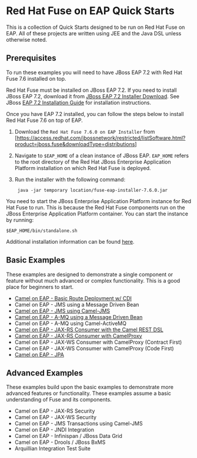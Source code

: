 # Red Hat Fuse on EAP Quick Starts #
This is a collection of Quick Starts designed to be run on Red Hat Fuse on EAP. All of these projects are written using JEE and the Java DSL unless otherwise noted.

## Prerequisites ##
To run these examples you will need to have JBoss EAP 7.2 with Red Hat Fuse 7.6 installed on top.

Red Hat Fuse must be installed on JBoss EAP 7.2. If you need to install JBoss EAP 7.2, download
it from [JBoss EAP 7.2 Installer Download](https://access.redhat.com/jbossnetwork/restricted/softwareDetail.html?softwareId=37383&product=appplatform&version=7.2&downloadType=distributions).
See JBoss [EAP 7.2 Installation Guide](https://access.redhat.com/documentation/en-US/JBoss_Enterprise_Application_Platform/7.2/html/Installation_Guide/index.html)
for installation instructions.

Once you have EAP 7.2 installed, you can follow the steps below to install Red Hat Fuse 7.6 on top of EAP.

1. Download the `Red Hat Fuse 7.6.0 on EAP Installer` from [https://access.redhat.com/jbossnetwork/restricted/listSoftware.html?product=jboss.fuse&downloadType=distributions]
2. Navigate to `$EAP_HOME` of a clean instance of JBoss EAP. `EAP_HOME` refers to the root directory of the Red Hat JBoss Enterprise Application Platform installation on which Red Hat Fuse is deployed.
3. Run the installer with the following command:

		java -jar temporary location/fuse-eap-installer-7.6.0.jar

You need to start the JBoss Enterprise Application Platform instance for Red Hat Fuse to run. This is because the Red Hat Fuse components run on the JBoss Enterprise Application Platform container. You can start the instance by running:

	$EAP_HOME/bin/standalone.sh

Additional installation information can be found [here](https://access.redhat.com/documentation/en-us/red_hat_fuse/7.6/html/installing_on_jboss_eap/).

## Basic Examples ##
These examples are designed to demonstrate a single component or feature without much advanced or complex functionality. This is a good place for beginners to start.

 * [Camel on EAP - Basic Route Deployment w/ CDI](route_deployment)
 * Camel on EAP - JMS using a Message Driven Bean
 * [Camel on EAP - JMS using Camel-JMS](jms)
 * [Camel on EAP - A-MQ using a Message Driven Bean](amq_mdb)
 * Camel on EAP - A-MQ using Camel-ActiveMQ
 * [Camel on EAP - JAX-RS Consumer with the Camel REST DSL](rest_dsl)
 * [Camel on EAP - JAX-RS Consumer with CamelProxy](jaxrs_proxy)
 * Camel on EAP - JAX-WS Consumer with CamelProxy (Contract First)
 * Camel on EAP - JAX-WS Consumer with CamelProxy (Code First)
 * [Camel on EAP - JPA](jpa)

## Advanced Examples ##
These examples build upon the basic examples to demonstrate more advanced features or functionality. These examples assume a basic understanding of Fuse and its components.

 * Camel on EAP - JAX-RS Security
 * Camel on EAP - JAX-WS Security
 * Camel on EAP - JMS Transactions using Camel-JMS
 * Camel on EAP - JNDI Integration
 * Camel on EAP - Infinispan / JBoss Data Grid
 * Camel on EAP - Drools / JBoss BxMS
 * Arquillian Integration Test Suite
